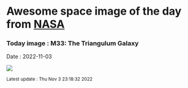 
# Awesome space image of the day from [NASA](https://api.nasa.gov/)

### Today image : M33: The Triangulum Galaxy
Date : 2022-11-03

![](https://apod.nasa.gov/apod/image/2211/M33-NOIR-HST-LL_1024.jpg)

<small>Latest update : Thu Nov  3 23:18:32 2022</small>
        